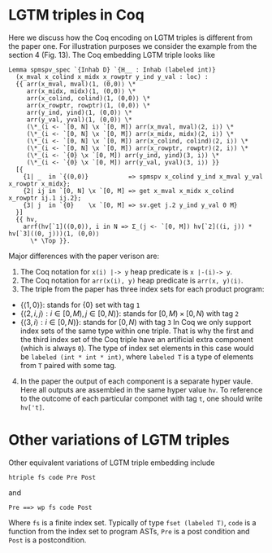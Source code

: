 # LGTM triples in Coq

Here we discuss how the Coq encoding on LGTM triples is different from the paper one. For illustration purposes we consider the example from the section 4 (Fig. 13). The Coq embedding LGTM triple looks like

```coq
Lemma spmspv_spec `{Inhab D} `{H__ : Inhab (labeled int)}
  (x_mval x_colind x_midx x_rowptr y_ind y_val : loc) : 
  {{ arr(x_mval, mval)⟨1, (0,0)⟩ \*
     arr(x_midx, midx)⟨1, (0,0)⟩ \*
     arr(x_colind, colind)⟨1, (0,0)⟩ \*
     arr(x_rowptr, rowptr)⟨1, (0,0)⟩ \*
     arr(y_ind, yind)⟨1, (0,0)⟩ \* 
     arr(y_val, yval)⟨1, (0,0)⟩ \* 
     (\*_(i <- `[0, N] \x `[0, M]) arr(x_mval, mval)⟨2, i⟩) \*
     (\*_(i <- `[0, N] \x `[0, M]) arr(x_midx, midx)⟨2, i⟩) \*
     (\*_(i <- `[0, N] \x `[0, M]) arr(x_colind, colind)⟨2, i⟩) \*
     (\*_(i <- `[0, N] \x `[0, M]) arr(x_rowptr, rowptr)⟨2, i⟩) \*
     (\*_(i <- `{0} \x `[0, M]) arr(y_ind, yind)⟨3, i⟩) \* 
     (\*_(i <- `{0} \x `[0, M]) arr(y_val, yval)⟨3, i⟩) }}
  [{
    {1| _  in `{(0,0)}           => spmspv x_colind y_ind x_mval y_val x_rowptr x_midx};
    {2| ij in `[0, N] \x `[0, M] => get x_mval x_midx x_colind x_rowptr ij.1 ij.2};
    {3| j  in `{0}    \x `[0, M] => sv.get j.2 y_ind y_val 0 M}
  }]
  {{ hv,
    arrf(hv[`1]((0,0)), i in N => Σ_(j <- `[0, M]) hv[`2]((i, j)) * hv[`3]((0, j)))⟨1, (0,0)⟩
      \* \Top }}.
```

Major differences with the paper verison are: 
1. The Coq notation for `x(i) |-> y` heap predicate is `x |-(i)-> y`. 
2. The Coq notation for `arr(x(i), y)` heap predicate is `arr(x, y)⟨i⟩`. 
3. The triple from the paper has three index sets for each product program: 
  - $\{⟨1,0⟩\}$: stands for $\{0\}$ set with tag `1`
  - $\{⟨2, i, j⟩ : i \in [0,M), j \in [0,N) \}$: stands for $[0,M)\times[0,N)$ with tag `2`
  - $\{⟨3, i⟩ : i \in  [0,N) \}$: stands for $[0,N)$ with tag `3`
  In Coq we only support index sets of the same type within one triple. That is why the first and the third index set of the Coq triple have an artificial extra component (which is always `0`). The type of index set elements in this case would be `labeled (int * int * int)`, where `labeled T` is a type of elements from `T` paired with some tag.
4. In the paper the output of each component is a separate hyper vaule. Here all 
  outputs are assembled in the same hyper value `hv`. To reference to the outcome of
  each particular componet with tag `t`, one should write `hv['t]`.


# Other variations of LGTM triples

Other equivalent variations of LGTM triple embedding include 

```coq
htriple fs code Pre Post
```
and 
```coq
Pre ==> wp fs code Post
```
Where `fs` is a finite index set. Typically of type `fset (labeled T)`, `code` is a function from the index set to program ASTs, `Pre` is a post condition and `Post` is a postcondition.  
